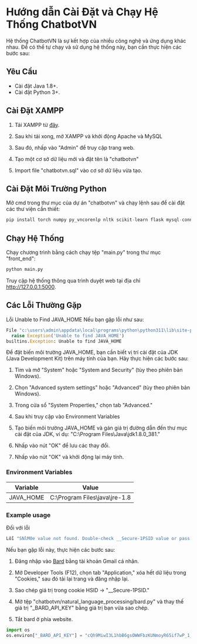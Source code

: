 # Hướng dẫn Cài Đặt và Chạy Hệ Thống ChatbotVN

Hệ thống ChatbotVN là sự kết hợp của nhiều công nghệ và ứng dụng khác nhau. Để có thể tự chạy và sử dụng hệ thống này, bạn cần thực hiện các bước sau:

## Yêu Cầu

- Cài đặt Java 1.8+.
- Cài đặt Python 3+.

## Cài Đặt XAMPP

1. Tải XAMPP từ [đây](https://sourceforge.net/projects/xampp/).

2. Sau khi tải xong, mở XAMPP và khởi động Apache và MySQL

3. Sau đó, nhấp vào "Admin" để truy cập trang web.

4. Tạo một cơ sở dữ liệu mới và đặt tên là "chatbotvn"

5. Import file "chatbotvn.sql" vào cơ sở dữ liệu vừa tạo.

## Cài Đặt Môi Trường Python

Mở cmd trong thư mục của dự án "chatbotvn" và chạy lệnh sau để cài đặt các thư viện cần thiết:

```python
pip install torch numpy py_vncorenlp nltk scikit-learn flask mysql-connector-python transform bardapi
```
## Chạy Hệ Thống
Chạy chương trình bằng cách chạy tệp "main.py" trong thư mục "front_end":
```python
python main.py
```
Truy cập hệ thống thông qua trình duyệt web tại địa chỉ http://127.0.0.1:5000.
## Các Lỗi Thường Gặp
Lỗi Unable to Find JAVA_HOME
Nếu bạn gặp lỗi như sau:
```python
File "c:\users\admin\appdata\local\programs\python\python311\lib\site-packages\jnius\env.py", line 335, in get_jdk_home
  raise Exception('Unable to find JAVA_HOME')
builtins.Exception: Unable to find JAVA_HOME
```
Để đặt biến môi trường JAVA_HOME, bạn cần biết vị trí cài đặt của JDK (Java Development Kit) trên máy tính của bạn. Hãy thực hiện các bước sau:

1. Tìm và mở "System" hoặc "System and Security" (tùy theo phiên bản Windows).
   
2. Chọn "Advanced system settings" hoặc "Advanced" (tùy theo phiên bản Windows).
   
3. Trong cửa sổ "System Properties," chọn tab "Advanced."
   
4. Sau khi truy cập vào Environment Variables
   
5. Tạo biến môi trường JAVA_HOME và gán giá trị đường dẫn đến thư mục cài đặt của JDK, ví dụ: "C:\Program Files\Java\jdk1.8.0_381."
   
6. Nhấp vào nút "OK" để lưu các thay đổi.
   
7. Nhấp vào nút "OK" và khởi động lại máy tính.
### Environment Variables <a name="models2"></a>
Variable  | Value 
---|---
JAVA_HOME   | C:\Program Files\java\jre-1.8 |

### Example usage <a name="usage2"></a>
Đối với lỗi 
```python
Lỗi "SNlM0e value not found. Double-check __Secure-1PSID value or pass it as token='xxxxx'"
```
Nếu bạn gặp lỗi này, thực hiện các bước sau:

1. Đăng nhập vào [Bard](https://bard.google.com/chat?hl=en) bằng tài khoản Gmail cá nhân.
   
2. Mở Developer Tools (F12), chọn tab "Application," xóa hết dữ liệu trong "Cookies," sau đó tải lại trang và đăng nhập lại.
   
3. Sao chép giá trị trong cookie HSID -> "__Secure-1PSID."
   
4. Mở tệp "chatbotvn/natural_language_processing/bard.py" và thay thế giá trị "_BARD_API_KEY" bằng giá trị bạn vừa sao chép.

5. Tắt bard ở phía website.
   
```python
import os 
os.environ["_BARD_API_KEY"] = "cQh9MiwI3L1hbB6gsOWWFbzKUNmoyR65if7wP_1_vyoJ_mkKzxOlVpgjIjG6BiB-PvGx2Q."
```
